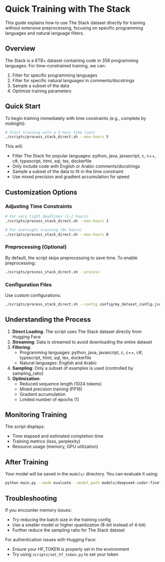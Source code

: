 # Quick Training with The Stack

This guide explains how to use The Stack dataset directly for training without extensive preprocessing, focusing on specific programming languages and natural language filters.

## Overview

The Stack is a 6TB+ dataset containing code in 358 programming languages. For time-constrained training, we can:

1. Filter for specific programming languages
2. Filter for specific natural languages in comments/docstrings
3. Sample a subset of the data
4. Optimize training parameters

## Quick Start

To begin training immediately with time constraints (e.g., complete by midnight):

```bash
# Start training with a 5-hour time limit
./scripts/process_stack_direct.sh --max-hours 5
```

This will:

- Filter The Stack for popular languages: python, java, javascript, c, c++, c#, typescript, html, sql, tex, dockerfile
- Only include code with English or Arabic comments/docstrings
- Sample a subset of the data to fit in the time constraint
- Use mixed precision and gradient accumulation for speed

## Customization Options

### Adjusting Time Constraints

```bash
# For very tight deadlines (1-2 hours)
./scripts/process_stack_direct.sh --max-hours 1

# For overnight training (8+ hours)
./scripts/process_stack_direct.sh --max-hours 8
```

### Preprocessing (Optional)

By default, the script skips preprocessing to save time. To enable preprocessing:

```bash
./scripts/process_stack_direct.sh --process
```

### Configuration Files

Use custom configurations:

```bash
./scripts/process_stack_direct.sh --config config/my_dataset_config.json --training config/my_training_config.json
```

## Understanding the Process

1. **Direct Loading**: The script uses The Stack dataset directly from Hugging Face
2. **Streaming**: Data is streamed to avoid downloading the entire dataset
3. **Filtering**:
   - Programming languages: python, java, javascript, c, c++, c#, typescript, html, sql, tex, dockerfile
   - Natural languages: English and Arabic
4. **Sampling**: Only a subset of examples is used (controlled by sampling_ratio)
5. **Optimization**:
   - Reduced sequence length (1024 tokens)
   - Mixed precision training (FP16)
   - Gradient accumulation
   - Limited number of epochs (1)

## Monitoring Training

The script displays:

- Time elapsed and estimated completion time
- Training metrics (loss, perplexity)
- Resource usage (memory, GPU utilization)

## After Training

Your model will be saved in the `models/` directory. You can evaluate it using:

```bash
python main.py --mode evaluate --model_path models/deepseek-coder-finetune --base_model deepseek-ai/deepseek-coder-6.7b-base
```

## Troubleshooting

If you encounter memory issues:

- Try reducing the batch size in the training config
- Use a smaller model or higher quantization (8-bit instead of 4-bit)
- Further reduce the sampling ratio for The Stack dataset

For authentication issues with Hugging Face:

- Ensure your HF_TOKEN is properly set in the environment
- Try using `scripts/set_hf_token.py` to set your token
